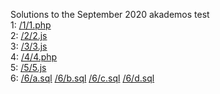 Solutions to the September 2020 akademos test  
1: [/1/1.php](https://github.com/megabyte0/akademos/blob/master/1/1.php)  
2: [/2/2.js](https://github.com/megabyte0/akademos/blob/master/2/2.js)  
3: [/3/3.js](https://github.com/megabyte0/akademos/blob/master/3/3.js)  
4: [/4/4.php](https://github.com/megabyte0/akademos/blob/master/4/4.php)  
5: [/5/5.js](https://github.com/megabyte0/akademos/blob/master/5/5.js)  
6: [/6/a.sql](https://github.com/megabyte0/akademos/blob/master/6/a.sql) 
[/6/b.sql](https://github.com/megabyte0/akademos/blob/master/6/b.sql) 
[/6/c.sql](https://github.com/megabyte0/akademos/blob/master/6/c.sql) 
[/6/d.sql](https://github.com/megabyte0/akademos/blob/master/6/d.sql)